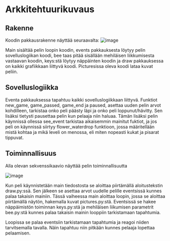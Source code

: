 # Arkkitehtuurikuvaus

## Rakenne

Koodin pakkausrakenne näyttää seuraavalta:
![image](https://github.com/AinoKruth/ot-harjoitustyo/assets/128384992/af809e60-7b48-4a23-b244-228991450032)

Main sisältää pelin loopin koodin, events pakkauksesta löytyy pelin sovelluslogiikan koodi, bee taas pitää sisällään
mehiläisen liikkumisesta vastaavan koodin, keys:stä löytyy näppäinten koodin ja draw pakkauksessa on kaikki grafiikkaan liittyvä koodi. 
Picturesissa oleva koodi lataa kuvat peliin.

## Sovelluslogiikka

Eventa pakkauksessa tapahtuu kaikki sovelluslogiikkaan liittyvä. Funktiot new_game, game_passed, game_end ja paused,
asettaa uuden pelin arvot kohdilleen, tarkistaa onko peli päästy läpi ja onko peli loppunut/hävitty. Sen lisäksi 
tietysti pausettaa pelin kun pelaaja niin haluaa. 
Tämän lisäksi pelin käynnissä ollessa see_event tarkistaa aikaisemmin mainitut fuktiot, ja jos peli on käynnissä siirtyy flower_waterdrop
funktioon, jossa määritellään mistä kohtaa ja mikä leveli on menossa, eli miten nopeasti kukat ja pisarat tippuvat.

## Toiminnallisuus

Alla olevan sekvenssikaavio näyttää pelin toiminnallisuutta

![image](https://github.com/AinoKruth/ot-harjoitustyo/assets/128384992/8b7afa08-a9dc-4835-9b7d-d37923897645)

Kun peli käynnistetään main tiedostosta se aloittaa piirtämällä aloitustekstin draw.py:ssä. Sen jälkeen se asettaa arvot uudelle pelille eventsissä kunnes palaa takaisin mainiin.
Tässä vaiheessa main aloittaa loopin, jossa se aloittaa piirtämällä näytön, hakemalla kuvat pictures.py:stä. Eventsissä se hakee
näppäimistön toiminnan keys.py:stä ja mehiläisen liikumisen parametrit bee.py:stä kunnes palaa takaisin mainin looppiin tarkistamaan tapahtumia.

Loopissa se palaa eventsiin tarkistamaan tapahtumia ja reagoi niiden tarvitsemalla tavalla. Näin tapahtuu niin pitkään kunnes pelaaja lopettaa pelaamisen.

